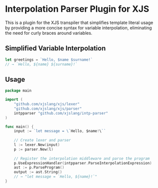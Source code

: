 # Interpolation Parser Plugin for XJS

This is a plugin for the XJS transpiler that simplifies template literal usage by providing a more concise syntax for variable interpolation, eliminating the need for curly braces around variables.

## Simplified Variable Interpolation
```js
let greetings = `Hello, $name $surname!`
// → `Hello, ${name} ${surname}!`
```

## Usage

```go
package main

import (
    "github.com/xjslang/xjs/lexer"
    "github.com/xjslang/xjs/parser"
    intpparser "github.com/xjslang/intp-parser"
)

func main() {
    input := `let message = \`Hello, $name!\``
    
    // Create lexer and parser
    l := lexer.New(input)
    p := parser.New(l)
    
    // Register the interpolation middleware and parse the program
    p.UseExpressionHandler(intpparser.ParseInterpolationExpression)
    ast := p.ParseProgram()
    output := ast.String()
    // → "let message = `Hello, ${name}!`"
}
```
